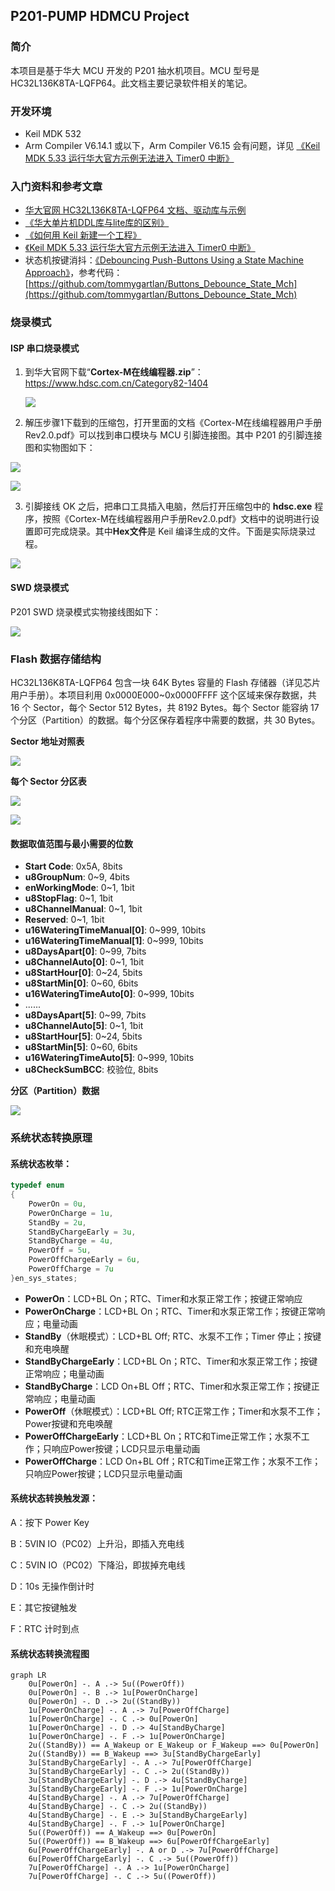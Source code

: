 ## P201-PUMP HDMCU Project

### 简介

本项目是基于华大 MCU 开发的 P201 抽水机项目。MCU 型号是 HC32L136K8TA-LQFP64。此文档主要记录软件相关的笔记。

### 开发环境

* Keil MDK 532
* Arm Compiler V6.14.1 或以下，Arm Compiler V6.15 会有问题，详见 [《Keil MDK 5.33 运行华大官方示例无法进入 Timer0 中断》](https://blog.csdn.net/heray1990/article/details/113838794)

### 入门资料和参考文章

* [华大官网 HC32L136K8TA-LQFP64 文档、驱动库与示例](https://www.hdsc.com.cn/Category82-1404)
* [《华大单片机DDL库与lite库的区别》](https://blog.csdn.net/willOkay/article/details/106535809)
* [《如何用 Keil 新建一个工程》](https://blog.csdn.net/willOkay/article/details/106533167)
* [《Keil MDK 5.33 运行华大官方示例无法进入 Timer0 中断》](https://blog.csdn.net/heray1990/article/details/113838794)
* 状态机按键消抖：[《Debouncing Push-Buttons Using a State Machine Approach》](https://www.eeweb.com/debouncing-push-buttons-using-a-state-machine-approach/)，参考代码：[https://github.com/tommygartlan/Buttons_Debounce_State_Mch](https://github.com/tommygartlan/Buttons_Debounce_State_Mch)

### 烧录模式

#### ISP 串口烧录模式

1. 到华大官网下载“**Cortex-M在线编程器.zip**”：https://www.hdsc.com.cn/Category82-1404

   ![](./华大官网编程器下载界面.png)

2. 解压步骤1下载到的压缩包，打开里面的文档《Cortex-M在线编程器用户手册Rev2.0.pdf》可以找到串口模块与 MCU 引脚连接图。其中 P201 的引脚连接图和实物图如下：

![](./串口模块与MCU引脚接线图.png)

![](./ISP串口烧录模式接线实物图.jpg)

3. 引脚接线 OK 之后，把串口工具插入电脑，然后打开压缩包中的 **hdsc.exe** 程序，按照《Cortex-M在线编程器用户手册Rev2.0.pdf》文档中的说明进行设置即可完成烧录。其中**Hex文件**是 Keil 编译生成的文件。下面是实际烧录过程。

![](./P201_MCU_ISP_PROGRAM.gif)

#### SWD 烧录模式

P201 SWD 烧录模式实物接线图如下：

![](./SWD烧录模式接线实物图.jpg)

### Flash 数据存储结构

HC32L136K8TA-LQFP64 包含一块 64K Bytes 容量的 Flash 存储器（详见芯片用户手册）。本项目利用 0x0000E000~0x0000FFFF 这个区域来保存数据，共 16 个 Sector，每个 Sector 512 Bytes，共 8192 Bytes。每个 Sector 能容纳 17 个分区（Partition）的数据。每个分区保存着程序中需要的数据，共 30 Bytes。

**Sector 地址对照表**

![](./Sectors_Addresses.PNG)

**每个 Sector 分区表**

![](./Data_in_one_Sector_01.PNG)

![](./Data_in_one_Sector_02.PNG)

#### 数据取值范围与最小需要的位数

* **Start Code**: 0x5A, 8bits
* **u8GroupNum**: 0~9, 4bits
* **enWorkingMode**: 0~1, 1bit
* **u8StopFlag**: 0~1, 1bit
* **u8ChannelManual**: 0~1, 1bit
* **Reserved**: 0~1, 1bit
* **u16WateringTimeManual[0]**: 0~999, 10bits
* **u16WateringTimeManual[1]**: 0~999, 10bits
* **u8DaysApart[0]**: 0~99, 7bits
* **u8ChannelAuto[0]**: 0~1, 1bit
* **u8StartHour[0]**: 0~24, 5bits
* **u8StartMin[0]**: 0~60, 6bits
* **u16WateringTimeAuto[0]**: 0~999, 10bits
* ......
* **u8DaysApart[5]**: 0~99, 7bits
* **u8ChannelAuto[5]**: 0~1, 1bit
* **u8StartHour[5]**: 0~24, 5bits
* **u8StartMin[5]**: 0~60, 6bits
* **u16WateringTimeAuto[5]**: 0~999, 10bits
* **u8CheckSumBCC**: 校验位, 8bits

**分区（Partition）数据**

![](./Data_in_one_Partition.PNG)

### 系统状态转换原理

#### 系统状态枚举：

```C
typedef enum
{
    PowerOn = 0u,
    PowerOnCharge = 1u,
    StandBy = 2u,
    StandByChargeEarly = 3u,
    StandByCharge = 4u,
    PowerOff = 5u,
    PowerOffChargeEarly = 6u,
    PowerOffCharge = 7u
}en_sys_states;
```

* **PowerOn**：LCD+BL On；RTC、Timer和水泵正常工作；按键正常响应
* **PowerOnCharge**：LCD+BL On；RTC、Timer和水泵正常工作；按键正常响应；电量动画
* **StandBy**（休眠模式）：LCD+BL Off; RTC、水泵不工作；Timer 停止；按键和充电唤醒
* **StandByChargeEarly**：LCD+BL On；RTC、Timer和水泵正常工作；按键正常响应；电量动画
* **StandByCharge**：LCD On+BL Off；RTC、Timer和水泵正常工作；按键正常响应；电量动画
* **PowerOff**（休眠模式）：LCD+BL Off; RTC正常工作；Timer和水泵不工作；Power按键和充电唤醒
* **PowerOffChargeEarly**：LCD+BL On；RTC和Time正常工作；水泵不工作；只响应Power按键；LCD只显示电量动画
* **PowerOffCharge**：LCD On+BL Off；RTC和Time正常工作；水泵不工作；只响应Power按键；LCD只显示电量动画

#### 系统状态转换触发源：

A：按下 Power Key

B：5VIN IO（PC02）上升沿，即插入充电线

C：5VIN IO（PC02）下降沿，即拔掉充电线

D：10s 无操作倒计时

E：其它按键触发

F：RTC 计时到点

#### 系统状态转换流程图

```mermaid
graph LR
	0u[PowerOn] -. A .-> 5u((PowerOff))
	0u[PowerOn] -. B .-> 1u[PowerOnCharge]
	0u[PowerOn] -. D .-> 2u((StandBy))
	1u[PowerOnCharge] -. A .-> 7u[PowerOffCharge]
	1u[PowerOnCharge] -. C .-> 0u[PowerOn]
	1u[PowerOnCharge] -. D .-> 4u[StandByCharge]
	1u[PowerOnCharge] -. F .-> 1u[PowerOnCharge]
	2u((StandBy)) == A_Wakeup or E_Wakeup or F_Wakeup ==> 0u[PowerOn]
	2u((StandBy)) == B_Wakeup ==> 3u[StandByChargeEarly]
	3u[StandByChargeEarly] -. A .-> 7u[PowerOffCharge]
	3u[StandByChargeEarly] -. C .-> 2u((StandBy))
	3u[StandByChargeEarly] -. D .-> 4u[StandByCharge]
	3u[StandByChargeEarly] -. F .-> 1u[PowerOnCharge]
	4u[StandByCharge] -. A .-> 7u[PowerOffCharge]
	4u[StandByCharge] -. C .-> 2u((StandBy))
	4u[StandByCharge] -. E .-> 3u[StandByChargeEarly]
	4u[StandByCharge] -. F .-> 1u[PowerOnCharge]
	5u((PowerOff)) == A_Wakeup ==> 0u[PowerOn]
	5u((PowerOff)) == B_Wakeup ==> 6u[PowerOffChargeEarly]
	6u[PowerOffChargeEarly] -. A or D .-> 7u[PowerOffCharge]
	6u[PowerOffChargeEarly] -. C .-> 5u((PowerOff))
	7u[PowerOffCharge] -. A .-> 1u[PowerOnCharge]
	7u[PowerOffCharge] -. C .-> 5u((PowerOff))
```


